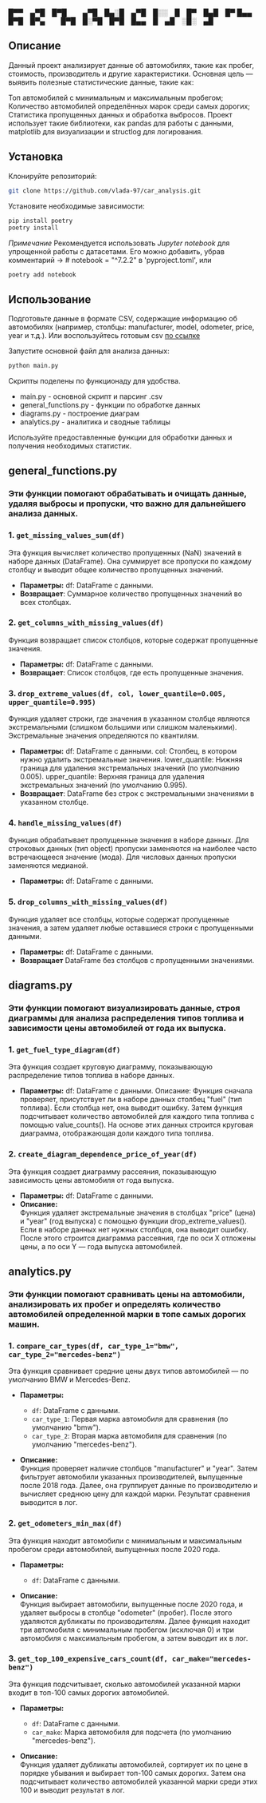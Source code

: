 
█▀▀ ▄▀█ █▀█   ▄▀█ █▄░█ ▄▀█ █░░ █ █▀ █▄█ █▀
█▄▄ █▀█ █▀▄   █▀█ █░▀█ █▀█ █▄▄ █ ▄█ ░█░ ▄█

## Описание
Данный проект анализирует данные об автомобилях, такие как пробег, стоимость, производитель и другие характеристики. Основная цель — выявить полезные статистические данные, такие как:

Топ автомобилей с минимальным и максимальным пробегом;
Количество автомобилей определённых марок среди самых дорогих;
Статистика пропущенных данных и обработка выбросов.
Проект использует такие библиотеки, как pandas для работы с данными, matplotlib для визуализации и structlog для логирования.

## Установка
Клонируйте репозиторий:

```bash
git clone https://github.com/vlada-97/car_analysis.git
```

Установите необходимые зависимости:
```bash
pip install poetry 
poetry install 
```

*_Примечание_*
Рекомендуется использовать _Jupyter notebook_ для упрощенной работы с датасетами. 
Его можно добавить, убрав комментарий -> # notebook = "^7.2.2" в 'pyproject.toml', или 
```commandline
poetry add notebook
```

## Использование
Подготовьте данные в формате CSV, содержащие информацию об автомобилях (например, столбцы: manufacturer, model, odometer, price, year и т.д.).
Или воспользуйтесь готовым csv [по ссылке](https://dazzling-caption-fe8.notion.site/csv-ca695565045241148e91024d9489d6fe?pvs=4)

Запустите основной файл для анализа данных:

```bash 
python main.py
```

Скрипты поделены по функционаду для удобства. 
- main.py - основной скрипт и парсинг .csv
- general_functions.py - функции по обработке данных
- diagrams.py - построение диаграм 
- analytics.py - аналитика и сводные таблицы 


Используйте предоставленные функции для обработки данных и получения необходимых статистик.

## general_functions.py
### Эти функции помогают обрабатывать и очищать данные, удаляя выбросы и пропуски, что важно для дальнейшего анализа данных.

### 1. `get_missing_values_sum(df)`
Эта функция вычисляет количество пропущенных (NaN) значений в наборе данных (DataFrame). Она суммирует все пропуски по каждому столбцу и выводит общее количество пропущенных значений.
- **Параметры:**
df: DataFrame с данными.
- **Возвращает**:
Суммарное количество пропущенных значений во всех столбцах.

### 2. `get_columns_with_missing_values(df)`
Функция возвращает список столбцов, которые содержат пропущенные значения.
- **Параметры:**
df: DataFrame с данными.
- **Возвращает**:
Список столбцов, где есть пропущенные значения.

### 3. `drop_extreme_values(df, col, lower_quantile=0.005, upper_quantile=0.995)`
Функция удаляет строки, где значения в указанном столбце являются экстремальными (слишком большими или слишком маленькими). Экстремальные значения определяются по квантилям.
- **Параметры:**
df: DataFrame с данными.
col: Столбец, в котором нужно удалить экстремальные значения.
lower_quantile: Нижняя граница для удаления экстремальных значений (по умолчанию 0.005).
upper_quantile: Верхняя граница для удаления экстремальных значений (по умолчанию 0.995).
- **Возвращает**:
DataFrame без строк с экстремальными значениями в указанном столбце.

### 4. `handle_missing_values(df)`
Функция обрабатывает пропущенные значения в наборе данных. Для строковых данных (тип object) пропуски заменяются на наиболее часто встречающееся значение (мода). Для числовых данных пропуски заменяются медианой.
- **Параметры:**
df: DataFrame с данными.

### 5. `drop_columns_with_missing_values(df)`
Функция удаляет все столбцы, которые содержат пропущенные значения, а затем удаляет любые оставшиеся строки с пропущенными данными.
- **Параметры:**
df: DataFrame с данными.
- **Возвращает**
DataFrame без столбцов с пропущенными значениями.

## diagrams.py
### Эти функции помогают визуализировать данные, строя диаграммы для анализа распределения типов топлива и зависимости цены автомобилей от года их выпуска.

### 1. `get_fuel_type_diagram(df)`
Эта функция создает круговую диаграмму, показывающую распределение типов топлива в наборе данных.
- **Параметры:**
df: DataFrame с данными.
Описание:
Функция сначала проверяет, присутствует ли в наборе данных столбец "fuel" (тип топлива). Если столбца нет, она выводит ошибку. Затем функция подсчитывает количество автомобилей для каждого типа топлива с помощью value_counts(). На основе этих данных строится круговая диаграмма, отображающая доли каждого типа топлива.

### 2. `create_diagram_dependence_price_of_year(df)`
Эта функция создает диаграмму рассеяния, показывающую зависимость цены автомобиля от года выпуска.
- **Параметры:**
df: DataFrame с данными.
- **Описание:**  
Функция удаляет экстремальные значения в столбцах "price" (цена) и "year" (год выпуска) с помощью функции drop_extreme_values(). Если в наборе данных нет нужных столбцов, она выводит ошибку. После этого строится диаграмма рассеяния, где по оси X отложены цены, а по оси Y — года выпуска автомобилей.

## analytics.py
### Эти функции помогают сравнивать цены на автомобили, анализировать их пробег и определять количество автомобилей определенной марки в топе самых дорогих машин.

### 1. `compare_car_types(df, car_type_1="bmw", car_type_2="mercedes-benz")`
Эта функция сравнивает средние цены двух типов автомобилей — по умолчанию BMW и Mercedes-Benz.
- **Параметры:**
  - `df`: DataFrame с данными.
  - `car_type_1`: Первая марка автомобиля для сравнения (по умолчанию "bmw").
  - `car_type_2`: Вторая марка автомобиля для сравнения (по умолчанию "mercedes-benz").
  
- **Описание:**  
  Функция проверяет наличие столбцов "manufacturer" и "year". Затем фильтрует автомобили указанных производителей, выпущенные после 2018 года. Далее, она группирует данные по производителю и вычисляет среднюю цену для каждой марки. Результат сравнения выводится в лог.


### 2. `get_odometers_min_max(df)`
Эта функция находит автомобили с минимальным и максимальным пробегом среди автомобилей, выпущенных после 2020 года.

- **Параметры:**
  - `df`: DataFrame с данными.
  
- **Описание:**  
  Функция выбирает автомобили, выпущенные после 2020 года, и удаляет выбросы в столбце "odometer" (пробег). После этого удаляются дубликаты по производителям. Далее функция находит три автомобиля с минимальным пробегом (исключая 0) и три автомобиля с максимальным пробегом, а затем выводит их в лог.


### 3. `get_top_100_expensive_cars_count(df, car_make="mercedes-benz")`
Эта функция подсчитывает, сколько автомобилей указанной марки входит в топ-100 самых дорогих автомобилей.

- **Параметры:**
  - `df`: DataFrame с данными.
  - `car_make`: Марка автомобиля для подсчета (по умолчанию "mercedes-benz").
  
- **Описание:**  
  Функция удаляет дубликаты автомобилей, сортирует их по цене в порядке убывания и выбирает топ-100 самых дорогих. Затем она подсчитывает количество автомобилей указанной марки среди этих 100 и выводит результат в лог.
